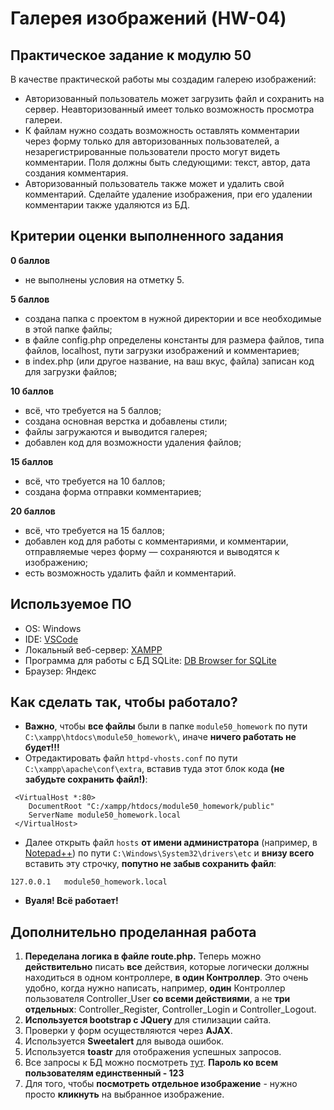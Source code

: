 # Галерея изображений (HW-04)

## Практическое задание к модулю 50
В качестве практической работы мы создадим галерею изображений:
- Авторизованный пользователь может загрузить файл и сохранить на сервер. Неавторизованный имеет только возможность просмотра галереи.
- К файлам нужно создать возможность оставлять комментарии через форму только для авторизованных пользователей, а незарегистрированные пользователи просто могут видеть комментарии. Поля должны быть следующими: текст, автор, дата создания комментария.
- Авторизованный пользователь также может и удалить свой комментарий. Сделайте удаление изображения, при его удалении комментарии также удаляются из БД.

## Критерии оценки выполненного задания
**0 баллов**
- не выполнены условия на отметку 5.

**5 баллов**
- создана папка с проектом в нужной директории и все необходимые в этой папке файлы;
- в файле config.php определены константы для размера файлов, типа файлов, localhost, пути загрузки изображений и комментариев;
- в index.php (или другое название, на ваш вкус, файла) записан код для загрузки файлов;

**10 баллов**
- всё, что требуется на 5 баллов;
- создана основная верстка и добавлены стили;
- файлы загружаются и выводится галерея;
- добавлен код для возможности удаления файлов;

**15 баллов**
- всё, что требуется на 10 баллов;
- создана форма отправки комментариев;

**20 баллов**
- всё, что требуется на 15 баллов;
- добавлен код для работы с комментариями, и комментарии, отправляемые через форму — сохраняются и выводятся к изображению;
- есть возможность удалить файл и комментарий.

## Используемое ПО
- OS: Windows
- IDE: [VSCode](https://code.visualstudio.com/)
- Локальный веб-сервер: [XAMPP](https://www.apachefriends.org/)
- Программа для работы с БД SQLite: [DB Browser for SQLite](https://sqlitebrowser.org/dl/)
- Браузер: Яндекс

## Как сделать так, чтобы работало?
- **Важно**, чтобы **все файлы** были в папке `module50_homework` по пути `C:\xampp\htdocs\module50_homework\`, иначе **ничего работать не будет!!!**
- Отредактировать файл `httpd-vhosts.conf` по пути `C:\xampp\apache\conf\extra`, вставив туда этот блок кода **(не забудьте сохранить файл!)**:
```
 <VirtualHost *:80>
    DocumentRoot "C:/xampp/htdocs/module50_homework/public"
    ServerName module50_homework.local
 </VirtualHost>
```
- Далее открыть файл `hosts` **от имени администратора** (например, в [Notepad++](https://notepad-plus-plus.org/downloads/)) по пути `C:\Windows\System32\drivers\etc` и **внизу всего** вставить эту строчку, **попутно не забыв сохранить файл**:
```
127.0.0.1   module50_homework.local
```
- **Вуаля! Всё работает!**

## Дополнительно проделанная работа
1. **Переделана логика в файле route.php.** Теперь можно **действительно** писать **все** действия, которые логически должны находиться в одном контроллере, **в один Контроллер**. Это очень удобно, когда нужно написать, например, **один** Контроллер пользователя Controller_User **со всеми действиями**, а не **три отдельных**: Controller_Register, Controller_Login и Controller_Logout.
2. **Используется bootstrap с JQuery** для стилизации сайта.
3. Проверки у форм осуществляются через **AJAX**.
4. Используется **Sweetalert** для вывода ошибок.
5. Используется **toastr** для отображения успешных запросов.
6. Все запросы к БД можно посмотреть [тут](app/database/queries.sql). **Пароль ко всем пользователям единственный - 123**
7. Для того, чтобы **посмотреть отдельное изображение** - нужно просто **кликнуть** на выбранное изображение.